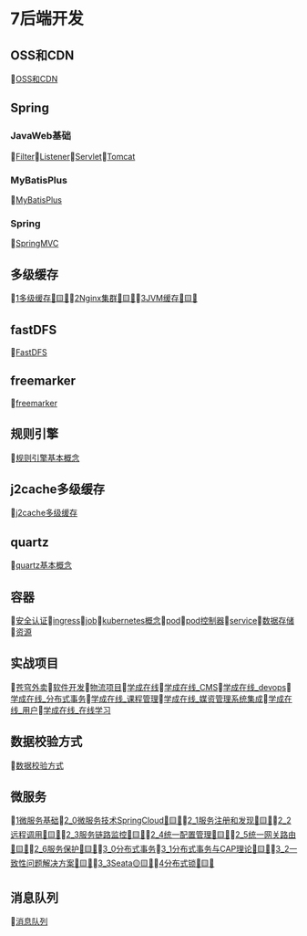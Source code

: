 # 7后端开发
## OSS和CDN
📝[OSS和CDN](/7后端开发/OSS和CDN/OSS和CDN.md)
## Spring
### JavaWeb基础
📝[Filter](/7后端开发/Spring/JavaWeb基础/Filter.md)📝[Listener](/7后端开发/Spring/JavaWeb基础/Listener.md)📝[Servlet](/7后端开发/Spring/JavaWeb基础/Servlet.md)📝[Tomcat](/7后端开发/Spring/JavaWeb基础/Tomcat.md)
### MyBatisPlus
📝[MyBatisPlus](/7后端开发/Spring/MyBatisPlus/MyBatisPlus.md)
### Spring
📝[SpringMVC](/7后端开发/Spring/Spring/SpringMVC.md)
## 多级缓存
📝[1多级缓存🔴🟨💛](/7后端开发/多级缓存/1多级缓存🔴🟨💛.md)📝[2Nginx集群🔴🟨💛](/7后端开发/多级缓存/2Nginx集群🔴🟨💛.md)📝[3JVM缓存🔴🟨💛](/7后端开发/多级缓存/3JVM缓存🔴🟨💛.md)
## fastDFS
📝[FastDFS](/7后端开发/fastDFS/FastDFS.md)
## freemarker
📝[freemarker](/7后端开发/freemarker/freemarker.md)
## 规则引擎
📝[规则引擎基本概念](/7后端开发/规则引擎/规则引擎基本概念.md)
## j2cache多级缓存
📝[j2cache多级缓存](/7后端开发/j2cache多级缓存/j2cache多级缓存.md)
## quartz
📝[quartz基本概念](/7后端开发/quartz/quartz基本概念.md)
## 容器
📝[安全认证](/7后端开发/容器/安全认证.md)📝[ingress](/7后端开发/容器/ingress.md)📝[job](/7后端开发/容器/job.md)📝[kubernetes概念](/7后端开发/容器/kubernetes概念.md)📝[pod](/7后端开发/容器/pod.md)📝[pod控制器](/7后端开发/容器/pod控制器.md)📝[service](/7后端开发/容器/service.md)📝[数据存储](/7后端开发/容器/数据存储.md)📝[资源](/7后端开发/容器/资源.md)
## 实战项目
📝[苍穹外卖](/7后端开发/实战项目/苍穹外卖.md)📝[软件开发](/7后端开发/实战项目/软件开发.md)📝[物流项目](/7后端开发/实战项目/物流项目.md)📝[学成在线](/7后端开发/实战项目/学成在线.md)📝[学成在线_CMS](/7后端开发/实战项目/学成在线_CMS.md)📝[学成在线_devops](/7后端开发/实战项目/学成在线_devops.md)📝[学成在线_分布式事务](/7后端开发/实战项目/学成在线_分布式事务.md)📝[学成在线_课程管理](/7后端开发/实战项目/学成在线_课程管理.md)📝[学成在线_媒资管理系统集成](/7后端开发/实战项目/学成在线_媒资管理系统集成.md)📝[学成在线_用户](/7后端开发/实战项目/学成在线_用户.md)📝[学成在线_在线学习](/7后端开发/实战项目/学成在线_在线学习.md)
## 数据校验方式
📝[数据校验方式](/7后端开发/数据校验方式/数据校验方式.md)
## 微服务
📝[1微服务基础](/7后端开发/微服务/1微服务基础.md)📝[2_0微服务技术SpringCloud🔴🟨💛](/7后端开发/微服务/2_0微服务技术SpringCloud🔴🟨💛.md)📝[2_1服务注册和发现🔴🟨💛](/7后端开发/微服务/2_1服务注册和发现🔴🟨💛.md)📝[2_2远程调用🔴🟨💛](/7后端开发/微服务/2_2远程调用🔴🟨💛.md)📝[2_3服务链路监控🔴🟨💛](/7后端开发/微服务/2_3服务链路监控🔴🟨💛.md)📝[2_4统一配置管理🔴🟨💛](/7后端开发/微服务/2_4统一配置管理🔴🟨💛.md)📝[2_5统一网关路由🔴🟨💛](/7后端开发/微服务/2_5统一网关路由🔴🟨💛.md)📝[2_6服务保护🔴🟨💛](/7后端开发/微服务/2_6服务保护🔴🟨💛.md)📝[3_0分布式事务](/7后端开发/微服务/3_0分布式事务.md)📝[3_1分布式事务与CAP理论🔴🟨💛](/7后端开发/微服务/3_1分布式事务与CAP理论🔴🟨💛.md)📝[3_2一致性问题解决方案🔴🟨💛](/7后端开发/微服务/3_2一致性问题解决方案🔴🟨💛.md)📝[3_3Seata🟡🟨💛](/7后端开发/微服务/3_3Seata🟡🟨💛.md)📝[4分布式锁🔴🟨💛](/7后端开发/微服务/4分布式锁🔴🟨💛.md)
## 消息队列
📝[消息队列](/7后端开发/消息队列/消息队列.md)
